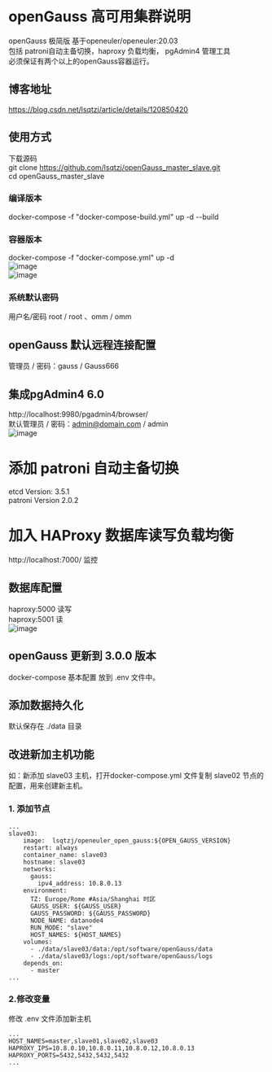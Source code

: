 # openGauss 高可用集群说明
openGauss 极简版 基于openeuler/openeuler:20.03</br>
包括 patroni自动主备切换，haproxy 负载均衡， pgAdmin4 管理工具</br>
必须保证有两个以上的openGauss容器运行。
## 博客地址
https://blog.csdn.net/lsqtzj/article/details/120850420
## 使用方式
下载源码</br>
git clone https://github.com/lsqtzj/openGauss_master_slave.git</br>
cd openGauss_master_slave</br>
### 编译版本
docker-compose -f "docker-compose-build.yml" up -d --build</br>
### 容器版本 
docker-compose -f "docker-compose.yml" up -d</br>
![image](https://user-images.githubusercontent.com/4635861/137876048-c1fd20b2-257c-40ef-8974-6b04653bf90d.png)</br>
![image](https://user-images.githubusercontent.com/4635861/137875839-794355b6-81ea-4d57-96a3-ab4600dd11e1.png)
### 系统默认密码
用户名/密码 root / root 、omm / omm
## openGauss 默认远程连接配置
管理员 / 密码：gauss / Gauss666</br>
## 集成pgAdmin4 6.0
http://localhost:9980/pgadmin4/browser/</br>
默认管理员 / 密码：admin@domain.com / admin</br>
![image](https://user-images.githubusercontent.com/4635861/137875941-3ad483a5-e8c8-401b-be26-fea4d90670db.png)
# 添加 patroni 自动主备切换
etcd Version: 3.5.1</br>
patroni Version 2.0.2
# 加入 HAProxy 数据库读写负载均衡
http://localhost:7000/ 监控
## 数据库配置
haproxy:5000   读写</br>
haproxy:5001   读</br>
![image](https://user-images.githubusercontent.com/4635861/139657547-abb4cf92-2c86-4920-9fd8-4a029a5534fd.png) 
## openGauss 更新到 3.0.0 版本
docker-compose 基本配置 放到 .env 文件中。
## 添加数据持久化
默认保存在 ./data 目录
## 改进新加主机功能
如：新添加 slave03 主机，打开docker-compose.yml 文件复制 slave02 节点的配置，用来创建新主机。
### 1. 添加节点
```
...
slave03:
    image:  lsqtzj/openeuler_open_gauss:${OPEN_GAUSS_VERSION}
    restart: always
    container_name: slave03
    hostname: slave03
    networks:
      gauss:
        ipv4_address: 10.8.0.13
    environment:
      TZ: Europe/Rome #Asia/Shanghai 时区
      GAUSS_USER: ${GAUSS_USER}
      GAUSS_PASSWORD: ${GAUSS_PASSWORD}
      NODE_NAME: datanode4
      RUN_MODE: "slave"
      HOST_NAMES: ${HOST_NAMES}
    volumes:
      - ./data/slave03/data:/opt/software/openGauss/data      
      - ./data/slave03/logs:/opt/software/openGauss/logs
    depends_on:
      - master
...
```  
### 2.修改变量
修改 .env 文件添加新主机
```
...
HOST_NAMES=master,slave01,slave02,slave03
HAPROXY_IPS=10.8.0.10,10.8.0.11,10.8.0.12,10.8.0.13
HAPROXY_PORTS=5432,5432,5432,5432
...
```
